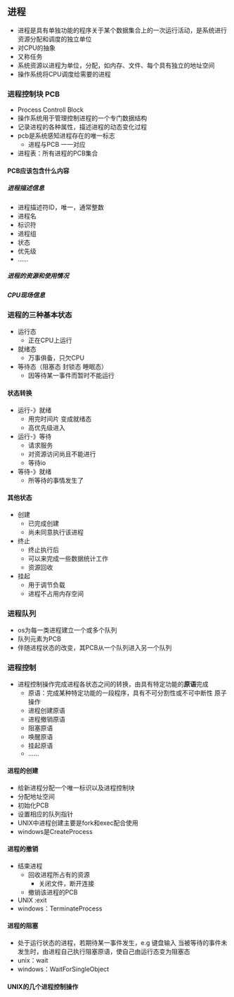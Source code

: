 ## 进程
- 进程是具有单独功能的程序关于某个数据集合上的一次运行活动，是系统进行资源分配和调度的独立单位
- 对CPU的抽象
- 又称任务
- 系统资源以进程为单位，分配，如内存、文件、每个具有独立的地址空间
- 操作系统将CPU调度给需要的进程
### 进程控制块 PCB
- Process Controll Block
- 操作系统用于管理控制进程的一个专门数据结构
- 记录进程的各种属性，描述进程的动态变化过程
- pcb是系统感知进程存在的唯一标志
  - 进程与PCB 一一对应
- 进程表：所有进程的PCB集合

#### PCB应该包含什么内容
##### 进程描述信息
- 进程描述符ID，唯一，通常整数
- 进程名
- 标识符
- 进程组
- 状态
- 优先级
- ……
##### 进程的资源和使用情况
##### CPU现场信息

### 进程的三种基本状态
- 运行态
  - 正在CPU上运行
- 就绪态
  - 万事俱备，只欠CPU
- 等待态（阻塞态 封锁态 睡眠态）
  - 因等待某一事件而暂时不能运行
#### 状态转换
- 运行-》就绪
  - 用完时间片 变成就绪态
  - 高优先级进入
- 运行-》等待
  - 请求服务
  - 对资源访问尚且不能进行
  - 等待io
- 等待-》就绪
  - 所等待的事情发生了
#### 其他状态
- 创建
  - 已完成创建
  - 尚未同意执行该进程
- 终止
  - 终止执行后
  - 可以来完成一些数据统计工作
  - 资源回收
- 挂起
  - 用于调节负载
  - 进程不占用内存空间
### 进程队列
- os为每一类进程建立一个或多个队列
- 队列元素为PCB
- 伴随进程状态的改变，其PCB从一个队列进入另一个队列
### 进程控制
- 进程控制操作完成进程各状态之间的转换，由具有特定功能的**原语**完成
  - 原语：完成某种特定功能的一段程序，具有不可分割性或不可中断性 原子操作
  - 进程创建原语
  - 进程撤销原语
  - 阻塞原语
  - 唤醒原语
  - 挂起原语
  - ……
#### 进程的创建
- 给新进程分配一个唯一标识以及进程控制块
- 分配地址空间
- 初始化PCB
- 设置相应的队列指针
- UNIX中进程创建主要是fork和exec配合使用
- windows是CreateProcess
#### 进程的撤销
- 结束进程
  - 回收进程所占有的资源
    - 关闭文件，断开连接
  - 撤销该进程的PCB
- UNIX :exit
- windows：TerminateProcess
#### 进程的阻塞
- 处于运行状态的进程，若期待某一事件发生，e.g 键盘输入 当被等待的事件未发生时，由进程自己执行阻塞原语，使自己由运行态变为阻塞态
- unix：wait
- windows：WaitForSingleObject
#### UNIX的几个进程控制操作
